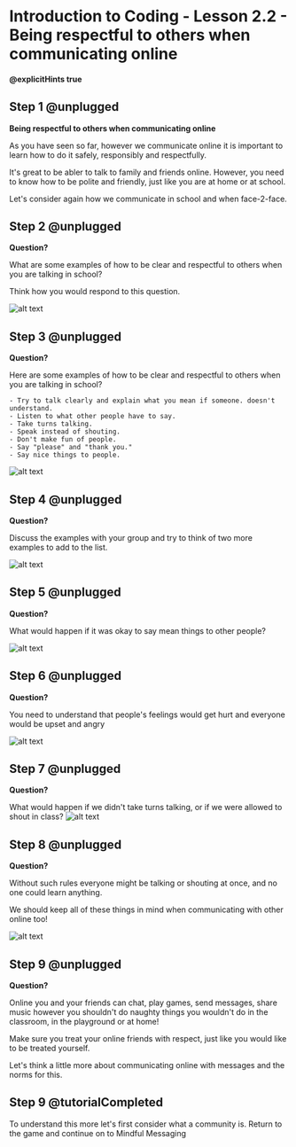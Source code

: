 # Introduction to Coding - Lesson 2.2 - Being respectful to others when communicating online
#### @explicitHints true

## Step 1 @unplugged
**Being respectful to others when communicating online**

As you have seen so far, however we communicate online it is important to learn how to do it safely, responsibly and respectfully.

It's great to be abler to talk to family and friends online. However, you need to know how to be polite and friendly, just like you are at home or at school.

Let's consider again how we communicate in school and when face-2-face.

## Step 2 @unplugged
**Question?**

What are some examples of how to be clear and respectful to others when you are talking in school?

Think how you would respond to this question.

![alt text](https://introduction.codingcredentials.com/Lesson2/2.2/images/1.jpg?raw=true "Digital Citzenship")

## Step 3 @unplugged
**Question?**

Here are some examples of how to be clear and respectful to others when you are talking in school?

	- Try to talk clearly and explain what you mean if someone. doesn't understand.
	- Listen to what other people have to say.
	- Take turns talking.
	- Speak instead of shouting.
	- Don't make fun of people.
	- Say "please" and "thank you."
	- Say nice things to people.

![alt text](https://introduction.codingcredentials.com/Lesson2/2.2/images/2.jpg?raw=true "Digital Citzenship")

## Step 4 @unplugged
**Question?**

Discuss the examples with your group and try to think of two more examples to add to the list.

![alt text](https://introduction.codingcredentials.com/Lesson2/2.2/images/3.jpg?raw=true "Digital Citzenship")

## Step 5 @unplugged
**Question?**

What would happen if it was okay to say mean things to other people?

![alt text](https://introduction.codingcredentials.com/Lesson2/2.2/images/1.jpg?raw=true "Digital Citzenship")

## Step 6 @unplugged
**Question?**

You need to understand that people's feelings would get hurt and everyone would be upset and angry

![alt text](https://introduction.codingcredentials.com/Lesson2/2.2/images/4.jpg?raw=true "Digital Citzenship")

## Step 7 @unplugged
**Question?**

What would happen if we didn't take turns talking, or if we were allowed to shout in class?
![alt text](https://introduction.codingcredentials.com/Lesson2/2.2/images/1.jpg?raw=true "Digital Citzenship")

## Step 8 @unplugged
**Question?**

Without such rules everyone might be talking or shouting at once, and no one could learn anything.

We should keep all of these things in mind when communicating with other online too!

![alt text](https://introduction.codingcredentials.com/Lesson2/2.2/images/5.jpg?raw=true "Digital Citzenship")

## Step 9 @unplugged
**Question?**

Online you and your friends can chat, play games, send messages, share music however you shouldn't do naughty things you wouldn't do in the classroom, in the playground or at home!

Make sure you treat your online friends with respect, just like you would like to be treated yourself.

Let's think a little more about communicating online with messages and the norms for this.


## Step 9 @tutorialCompleted
To understand this more let's first consider what a community is.
Return to the game and continue on to Mindful Messaging